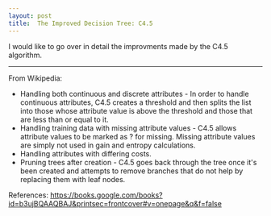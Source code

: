 ```yaml
---
layout: post
title:  The Improved Decision Tree: C4.5
---
```


I would like to go over in detail the improvments
made by the C4.5 algorithm.

-----

From Wikipedia:

* Handling both continuous and discrete attributes - In order to handle continuous 
    attributes, C4.5 creates a threshold and then splits the list into those whose 
    attribute value is above the threshold and those that are less than or equal to it.
* Handling training data with missing attribute values - C4.5 allows attribute 
    values to be marked as ? for missing. Missing attribute values are simply not used in gain and entropy calculations.
* Handling attributes with differing costs.
* Pruning trees after creation - C4.5 goes back through the tree once it's been created 
    and attempts to remove branches that do not help by replacing them with leaf nodes.

References:
https://books.google.com/books?id=b3ujBQAAQBAJ&printsec=frontcover#v=onepage&q&f=false
